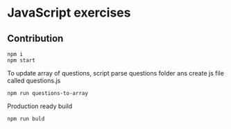 # JavaScript exercises
## Contribution
```
npm i
npm start
```
To update array of questions, script parse questions folder ans create js file called questions.js
```
npm run questions-to-array
```
Production ready build
```
npm run buld
```
